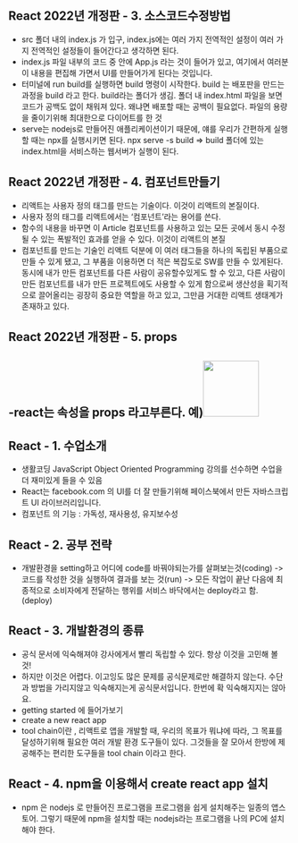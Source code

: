 ## React 2022년 개정판 - 3. 소스코드수정방법
- src 폴더 내의 index.js 가 입구, index.js에는 여러 가지 전역적인 설정이 여러 가지 전역적인 설정들이 들어간다고 생각하면 된다. 
- index.js 파일 내부의 코드 중 <App/> 안에 App.js 라는 것이 들어가 있고, 여기에서 여러분이 내용을 편집해 가면서  UI를 만들어가게 된다는 것입니다. 
- 터미널에 run  build를 실행하면 build 명령이 시작한다. build 는 배포판을 만드는 과정을 build 라고 한다. build라는 폴더가 생김. 폴더 내 index.html 파일을 보면 코드가 공백도 없이 채워져 있다. 왜냐면 배포할 때는 공백이 필요없다. 파일의 용량을 줄이기위해 최대한으로 다이어트를 한 것
- serve는 nodejs로 만들어진 애플리케이션이기 때문에, 얘를 우리가 간편하게 실행할 때는  npx를 실행시키면 된다. npx serve -s build => build 폴더에 있는 index.html을 서비스하는  웹서버가 실행이 된다. 


## React 2022년 개정판 - 4. 컴포넌트만들기
- 리액트는 사용자 정의 태그를 만드는 기술이다. 이것이 리액트의 본질이다.
- 사용자 정의 태그를 리액트에서는 ‘컴포넌트’라는 용어를 쓴다.
- 함수의 내용을 바꾸면 이 Article 컴포넌트를 사용하고 있는 모든 곳에서 동시 수정될 수 있는 폭발적인 효과를 얻을 수 있다. 이것이 리액트의 본질
- 컴포넌트를 만드는 기술인 리액트 덕분에 이 여러 태그들을 하나의 독립된 부품으로 만들 수 있게 됐고, 그 부품을 이용하면 더 적은 복잡도로 SW를 만들 수 있게된다. 동시에 내가 만든 컴포넌트를 다른 사람이 공유할수있게도 할 수 있고, 다른 사람이 만든 컴포넌트를 내가 만든 프로젝트에도 사용할 수 있게 함으로써 생산성을 획기적으로 끌어올리는 굉장히 중요한 역할을 하고 있고, 그만큼 거대한 리액트 생태계가 존재하고 있다. 



## React 2022년 개정판 - 5. props
-react는 속성을 props 라고부른다. 예)<img src="img1.jpg" width="100" height="100">
- 




## React - 1. 수업소개
- 생활코딩 JavaScript Object Oriented Programming 강의를 선수하면 수업을 더 재미있게 들을 수 있음 
- React는 facebook.com 의 UI를  더 잘 만들기위해 페이스북에서 만든 자바스크립트 UI 라이브러리입니다. 
- 컴포넌트 의 기능 : 가독성, 재사용성, 유지보수성


## React - 2. 공부 전략
- 개발환경을 setting하고 어디에 code를 바꿔야되는가를 살펴보는것(coding) -> 코드를 작성한 것을 실행하여 결과를 보는 것(run) -> 모든 작업이 끝난 다음에 최종적으로 소비자에게 전달하는 행위를 서비스 바닥에서는 deploy라고 함. (deploy)

## React - 3. 개발환경의 종류
- 공식 문서에 익숙해져야 강사에게서 빨리 독립할 수 있다. 항상 이것을 고민해 볼 것! 
- 하지만 이것은 어렵다. 이고잉도 많은 문제를 공식문제로만 해결하지 않는다. 수단과 방법을 가리지않고 익숙해지는게 공식문서입니다. 한번에 확 익숙해지지는 않아요. 
- getting started 에 들어가보기
- create  a new react app
- tool chain이란 , 리액트로 앱을 개발할 때, 우리의 목표가 뭐냐에 따라, 그 목표를 달성하기위해 필요한 여러 개발 환경 도구들이 있다. 그것들을 잘 모아서 한방에 제공해주는 편리한 도구들을 tool chain 이라고 한다. 


## React - 4. npm을 이용해서 create react app 설치
- npm 은 nodejs 로 만들어진 프로그램을 프로그램을 쉽게 설치해주는 일종의 앱스토어. 그렇기 때문에 npm을 설치할 때는 nodejs라는 프로그램을 나의 PC에 설치해야 한다. 

